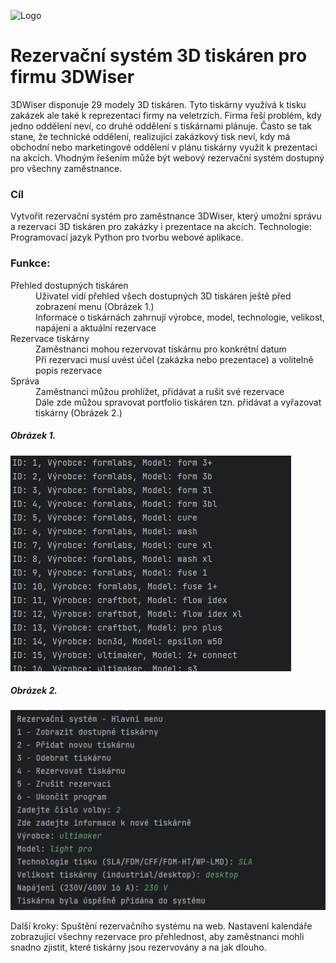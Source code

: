![Logo](https://www.ibvv.cz/cdn/image/256/RibExi5Rww4dY04Qj4HVf9rDBDMsjjOp.png)
# Rezervační systém 3D tiskáren pro firmu 3DWiser

3DWiser disponuje 29 modely 3D tiskáren. Tyto tiskárny využívá k tisku zakázek ale také k reprezentaci firmy na veletrzích. Firma řeší problém, kdy jedno oddělení neví, co druhé oddělení s tiskárnami plánuje. Často se tak stane, že technické oddělení, realizující zakázkový tisk neví, kdy má obchodní nebo marketingové oddělení v plánu tiskárny využít k prezentaci na akcích. Vhodným řešením může být webový rezervační systém dostupný pro všechny zaměstnance.
### Cíl
Vytvořit rezervační systém pro zaměstnance 3DWiser, který umožní správu a rezervaci 3D tiskáren pro zakázky i prezentace na akcích.
Technologie: Programovací jazyk Python pro tvorbu webové aplikace.
### Funkce: 
<dl>
    <dt>Přehled dostupných tiskáren</dt>
    <dd>Uživatel vidí přehled všech dostupných 3D tiskáren ještě před zobrazení menu (Obrázek 1.)</dd>
    <dd>Informace o tiskárnách zahrnují výrobce, model, technologie, velikost, napájení a aktuální rezervace</dd>
    <dt>Rezervace tiskárny</dt>
    <dd>Zaměstnanci mohou rezervovat tiskárnu pro konkrétní datum</dd>
    <dd>Při rezervaci musí uvést účel (zakázka nebo prezentace) a volitelně popis rezervace</dd>
    <dt>Správa</dt>
    <dd>Zaměstnanci můžou prohlížet, přidávat a rušit své rezervace</dd>
    <dd>Dále zde můžou spravovat portfolio tiskáren tzn. přidávat a vyřazovat tiskárny (Obrázek 2.) </dd>
</dl>


##### Obrázek 1.

![App Screenshots](https://github.com/Sanchopanchas/Project_3D_Wiser/blob/main/Printers.PNG "Vypis tiskaren")

##### Obrázek 2.

![App Screenshots](https://github.com/Sanchopanchas/Project_3D_Wiser/blob/main/NaviMenu.PNG "Rezervační systém")

Další kroky: Spuštění rezervačního systému na web. Nastavení kalendáře zobrazující všechny rezervace pro přehlednost, aby zaměstnanci mohli snadno zjistit, které tiskárny jsou rezervovány a na jak dlouho. 




